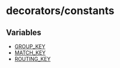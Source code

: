 # decorators/constants

## Variables

- [GROUP\_KEY](variables/GROUP_KEY.md)
- [MATCH\_KEY](variables/MATCH_KEY.md)
- [ROUTING\_KEY](variables/ROUTING_KEY.md)
